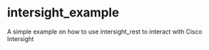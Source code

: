 # intersight_example
A simple example on how to use intersight_rest to interact with Cisco Intersight
